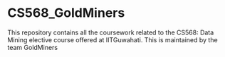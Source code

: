 # CS568_GoldMiners
This repository contains all the coursework related to the CS568: Data Mining elective course offered at IITGuwahati. This is maintained by the team GoldMiners
